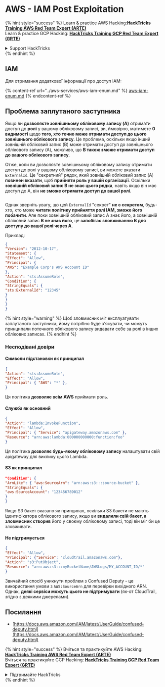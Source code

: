 # AWS - IAM Post Exploitation

{% hint style="success" %}
Learn & practice AWS Hacking:<img src="../../../.gitbook/assets/image (1) (1) (1) (1).png" alt="" data-size="line">[**HackTricks Training AWS Red Team Expert (ARTE)**](https://training.hacktricks.xyz/courses/arte)<img src="../../../.gitbook/assets/image (1) (1) (1) (1).png" alt="" data-size="line">\
Learn & practice GCP Hacking: <img src="../../../.gitbook/assets/image (2) (1).png" alt="" data-size="line">[**HackTricks Training GCP Red Team Expert (GRTE)**<img src="../../../.gitbook/assets/image (2) (1).png" alt="" data-size="line">](https://training.hacktricks.xyz/courses/grte)

<details>

<summary>Support HackTricks</summary>

* Check the [**subscription plans**](https://github.com/sponsors/carlospolop)!
* **Join the** 💬 [**Discord group**](https://discord.gg/hRep4RUj7f) or the [**telegram group**](https://t.me/peass) or **follow** us on **Twitter** 🐦 [**@hacktricks\_live**](https://twitter.com/hacktricks_live)**.**
* **Share hacking tricks by submitting PRs to the** [**HackTricks**](https://github.com/carlospolop/hacktricks) and [**HackTricks Cloud**](https://github.com/carlospolop/hacktricks-cloud) github repos.

</details>
{% endhint %}

## IAM

Для отримання додаткової інформації про доступ IAM:

{% content-ref url="../aws-services/aws-iam-enum.md" %}
[aws-iam-enum.md](../aws-services/aws-iam-enum.md)
{% endcontent-ref %}

## Проблема заплутаного заступника

Якщо ви **дозволяєте зовнішньому обліковому запису (A)** отримати доступ до **ролі** у вашому обліковому записі, ви, ймовірно, матимете **0 видимості** щодо **того, хто точно може отримати доступ до цього зовнішнього облікового запису**. Це проблема, оскільки якщо інший зовнішній обліковий запис (B) може отримати доступ до зовнішнього облікового запису (A), можливо, що **B також зможе отримати доступ до вашого облікового запису**.

Отже, коли ви дозволяєте зовнішньому обліковому запису отримати доступ до ролі у вашому обліковому записі, ви можете вказати `ExternalId`. Це "секретний" рядок, який зовнішній обліковий запис (A) **повинен вказати**, щоб **прийняти роль у вашій організації**. Оскільки **зовнішній обліковий запис B не знає цього рядка**, навіть якщо він має доступ до A, він **не зможе отримати доступ до вашої ролі**.

<figure><img src="../../../.gitbook/assets/image (95).png" alt=""><figcaption></figcaption></figure>

Однак зверніть увагу, що цей `ExternalId` "секрет" **не є секретом**, будь-хто, хто може **читати політику прийняття ролі IAM, зможе його побачити**. Але поки зовнішній обліковий запис A знає його, а зовнішній обліковий запис **B не знає його**, це **запобігає зловживанню B для доступу до вашої ролі через A**.

Приклад:
```json
{
"Version": "2012-10-17",
"Statement": {
"Effect": "Allow",
"Principal": {
"AWS": "Example Corp's AWS Account ID"
},
"Action": "sts:AssumeRole",
"Condition": {
"StringEquals": {
"sts:ExternalId": "12345"
}
}
}
}
```
{% hint style="warning" %}
Щоб зловмисник міг експлуатувати заплутаного заступника, йому потрібно буде з'ясувати, чи можуть принципали поточного облікового запису видавати себе за ролі в інших облікових записах.
{% endhint %}

### Несподівані довіри

#### Символи підстановки як принципал
```json
{
"Action": "sts:AssumeRole",
"Effect": "Allow",
"Principal": { "AWS": "*" },
}
```
Ця політика **дозволяє всім AWS** приймати роль.

#### Служба як основний
```json
{
"Action": "lambda:InvokeFunction",
"Effect": "Allow",
"Principal": { "Service": "apigateway.amazonaws.com" },
"Resource": "arn:aws:lambda:000000000000:function:foo"
}
```
Ця політика **дозволяє будь-якому обліковому запису** налаштувати свій apigateway для виклику цього Lambda.

#### S3 як принципал
```json
"Condition": {
"ArnLike": { "aws:SourceArn": "arn:aws:s3:::source-bucket" },
"StringEquals": {
"aws:SourceAccount": "123456789012"
}
}
```
Якщо S3 бакет вказано як принципал, оскільки S3 бакети не мають ідентифікатора облікового запису, якщо ви **видалили свій бакет, а зловмисник створив** його у своєму обліковому записі, тоді він міг би це зловживати.

#### Не підтримується
```json
{
"Effect": "Allow",
"Principal": {"Service": "cloudtrail.amazonaws.com"},
"Action": "s3:PutObject",
"Resource": "arn:aws:s3:::myBucketName/AWSLogs/MY_ACCOUNT_ID/*"
}
```
Звичайний спосіб уникнути проблем з Confused Deputy - це використання умови з `AWS:SourceArn` для перевірки вихідного ARN. Однак, **деякі сервіси можуть цього не підтримувати** (як-от CloudTrail, згідно з деякими джерелами).

## Посилання

* [https://docs.aws.amazon.com/IAM/latest/UserGuide/confused-deputy.html](https://docs.aws.amazon.com/IAM/latest/UserGuide/confused-deputy.html)

{% hint style="success" %}
Вчіться та практикуйте AWS Hacking:<img src="../../../.gitbook/assets/image (1) (1) (1) (1).png" alt="" data-size="line">[**HackTricks Training AWS Red Team Expert (ARTE)**](https://training.hacktricks.xyz/courses/arte)<img src="../../../.gitbook/assets/image (1) (1) (1) (1).png" alt="" data-size="line">\
Вчіться та практикуйте GCP Hacking: <img src="../../../.gitbook/assets/image (2) (1).png" alt="" data-size="line">[**HackTricks Training GCP Red Team Expert (GRTE)**<img src="../../../.gitbook/assets/image (2) (1).png" alt="" data-size="line">](https://training.hacktricks.xyz/courses/grte)

<details>

<summary>Підтримайте HackTricks</summary>

* Перевірте [**плани підписки**](https://github.com/sponsors/carlospolop)!
* **Приєднуйтесь до** 💬 [**групи Discord**](https://discord.gg/hRep4RUj7f) або [**групи Telegram**](https://t.me/peass) або **слідкуйте** за нами в **Twitter** 🐦 [**@hacktricks\_live**](https://twitter.com/hacktricks_live)**.**
* **Діліться хакерськими трюками, надсилаючи PR до** [**HackTricks**](https://github.com/carlospolop/hacktricks) та [**HackTricks Cloud**](https://github.com/carlospolop/hacktricks-cloud) репозиторіїв на github.

</details>
{% endhint %}
